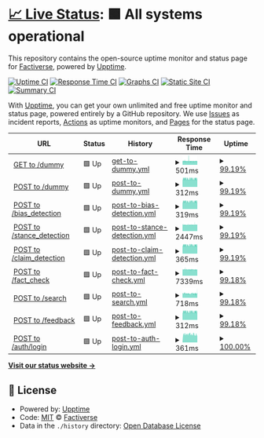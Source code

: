 # [📈 Live Status](https://factiverse.github.io/api-upptime): <!--live status--> **🟩 All systems operational**

This repository contains the open-source uptime monitor and status page for [Factiverse](https://factiverse.github.io/api-upptime), powered by [Upptime](https://github.com/upptime/upptime).

[![Uptime CI](https://github.com/factiverse/api-upptime/workflows/Uptime%20CI/badge.svg)](https://github.com/factiverse/api-upptime/actions?query=workflow%3A%22Uptime+CI%22)
[![Response Time CI](https://github.com/factiverse/api-upptime/workflows/Response%20Time%20CI/badge.svg)](https://github.com/factiverse/api-upptime/actions?query=workflow%3A%22Response+Time+CI%22)
[![Graphs CI](https://github.com/factiverse/api-upptime/workflows/Graphs%20CI/badge.svg)](https://github.com/factiverse/api-upptime/actions?query=workflow%3A%22Graphs+CI%22)
[![Static Site CI](https://github.com/factiverse/api-upptime/workflows/Static%20Site%20CI/badge.svg)](https://github.com/factiverse/api-upptime/actions?query=workflow%3A%22Static+Site+CI%22)
[![Summary CI](https://github.com/factiverse/api-upptime/workflows/Summary%20CI/badge.svg)](https://github.com/factiverse/api-upptime/actions?query=workflow%3A%22Summary+CI%22)

With [Upptime](https://upptime.js.org), you can get your own unlimited and free uptime monitor and status page, powered entirely by a GitHub repository. We use [Issues](https://github.com/factiverse/api-upptime/issues) as incident reports, [Actions](https://github.com/factiverse/api-upptime/actions) as uptime monitors, and [Pages](https://factiverse.github.io/api-upptime) for the status page.

<!--start: status pages-->
<!-- This summary is generated by Upptime (https://github.com/upptime/upptime) -->
<!-- Do not edit this manually, your changes will be overwritten -->
<!-- prettier-ignore -->
| URL | Status | History | Response Time | Uptime |
| --- | ------ | ------- | ------------- | ------ |
| <img alt="" src="https://favicons.githubusercontent.com/api.factiverse.no" height="13"> [GET to /dummy](https://api.factiverse.no/0.1.0/dummy) | 🟩 Up | [get-to-dummy.yml](https://github.com/factiverse/api-upptime/commits/HEAD/history/get-to-dummy.yml) | <details><summary><img alt="Response time graph" src="./graphs/get-to-dummy/response-time-week.png" height="20"> 501ms</summary><br><a href="https://factiverse.github.io/api-upptime/history/get-to-dummy"><img alt="Response time 501" src="https://img.shields.io/endpoint?url=https%3A%2F%2Fraw.githubusercontent.com%2Ffactiverse%2Fapi-upptime%2FHEAD%2Fapi%2Fget-to-dummy%2Fresponse-time.json"></a><br><a href="https://factiverse.github.io/api-upptime/history/get-to-dummy"><img alt="24-hour response time 485" src="https://img.shields.io/endpoint?url=https%3A%2F%2Fraw.githubusercontent.com%2Ffactiverse%2Fapi-upptime%2FHEAD%2Fapi%2Fget-to-dummy%2Fresponse-time-day.json"></a><br><a href="https://factiverse.github.io/api-upptime/history/get-to-dummy"><img alt="7-day response time 501" src="https://img.shields.io/endpoint?url=https%3A%2F%2Fraw.githubusercontent.com%2Ffactiverse%2Fapi-upptime%2FHEAD%2Fapi%2Fget-to-dummy%2Fresponse-time-week.json"></a><br><a href="https://factiverse.github.io/api-upptime/history/get-to-dummy"><img alt="30-day response time 499" src="https://img.shields.io/endpoint?url=https%3A%2F%2Fraw.githubusercontent.com%2Ffactiverse%2Fapi-upptime%2FHEAD%2Fapi%2Fget-to-dummy%2Fresponse-time-month.json"></a><br><a href="https://factiverse.github.io/api-upptime/history/get-to-dummy"><img alt="1-year response time 501" src="https://img.shields.io/endpoint?url=https%3A%2F%2Fraw.githubusercontent.com%2Ffactiverse%2Fapi-upptime%2FHEAD%2Fapi%2Fget-to-dummy%2Fresponse-time-year.json"></a></details> | <details><summary><a href="https://factiverse.github.io/api-upptime/history/get-to-dummy">99.19%</a></summary><a href="https://factiverse.github.io/api-upptime/history/get-to-dummy"><img alt="All-time uptime 99.64%" src="https://img.shields.io/endpoint?url=https%3A%2F%2Fraw.githubusercontent.com%2Ffactiverse%2Fapi-upptime%2FHEAD%2Fapi%2Fget-to-dummy%2Fuptime.json"></a><br><a href="https://factiverse.github.io/api-upptime/history/get-to-dummy"><img alt="24-hour uptime 100.00%" src="https://img.shields.io/endpoint?url=https%3A%2F%2Fraw.githubusercontent.com%2Ffactiverse%2Fapi-upptime%2FHEAD%2Fapi%2Fget-to-dummy%2Fuptime-day.json"></a><br><a href="https://factiverse.github.io/api-upptime/history/get-to-dummy"><img alt="7-day uptime 99.19%" src="https://img.shields.io/endpoint?url=https%3A%2F%2Fraw.githubusercontent.com%2Ffactiverse%2Fapi-upptime%2FHEAD%2Fapi%2Fget-to-dummy%2Fuptime-week.json"></a><br><a href="https://factiverse.github.io/api-upptime/history/get-to-dummy"><img alt="30-day uptime 98.72%" src="https://img.shields.io/endpoint?url=https%3A%2F%2Fraw.githubusercontent.com%2Ffactiverse%2Fapi-upptime%2FHEAD%2Fapi%2Fget-to-dummy%2Fuptime-month.json"></a><br><a href="https://factiverse.github.io/api-upptime/history/get-to-dummy"><img alt="1-year uptime 99.64%" src="https://img.shields.io/endpoint?url=https%3A%2F%2Fraw.githubusercontent.com%2Ffactiverse%2Fapi-upptime%2FHEAD%2Fapi%2Fget-to-dummy%2Fuptime-year.json"></a></details>
| <img alt="" src="https://favicons.githubusercontent.com/api.factiverse.no" height="13"> [POST to /dummy](https://api.factiverse.no/0.1.0/dummy) | 🟩 Up | [post-to-dummy.yml](https://github.com/factiverse/api-upptime/commits/HEAD/history/post-to-dummy.yml) | <details><summary><img alt="Response time graph" src="./graphs/post-to-dummy/response-time-week.png" height="20"> 312ms</summary><br><a href="https://factiverse.github.io/api-upptime/history/post-to-dummy"><img alt="Response time 319" src="https://img.shields.io/endpoint?url=https%3A%2F%2Fraw.githubusercontent.com%2Ffactiverse%2Fapi-upptime%2FHEAD%2Fapi%2Fpost-to-dummy%2Fresponse-time.json"></a><br><a href="https://factiverse.github.io/api-upptime/history/post-to-dummy"><img alt="24-hour response time 315" src="https://img.shields.io/endpoint?url=https%3A%2F%2Fraw.githubusercontent.com%2Ffactiverse%2Fapi-upptime%2FHEAD%2Fapi%2Fpost-to-dummy%2Fresponse-time-day.json"></a><br><a href="https://factiverse.github.io/api-upptime/history/post-to-dummy"><img alt="7-day response time 312" src="https://img.shields.io/endpoint?url=https%3A%2F%2Fraw.githubusercontent.com%2Ffactiverse%2Fapi-upptime%2FHEAD%2Fapi%2Fpost-to-dummy%2Fresponse-time-week.json"></a><br><a href="https://factiverse.github.io/api-upptime/history/post-to-dummy"><img alt="30-day response time 313" src="https://img.shields.io/endpoint?url=https%3A%2F%2Fraw.githubusercontent.com%2Ffactiverse%2Fapi-upptime%2FHEAD%2Fapi%2Fpost-to-dummy%2Fresponse-time-month.json"></a><br><a href="https://factiverse.github.io/api-upptime/history/post-to-dummy"><img alt="1-year response time 319" src="https://img.shields.io/endpoint?url=https%3A%2F%2Fraw.githubusercontent.com%2Ffactiverse%2Fapi-upptime%2FHEAD%2Fapi%2Fpost-to-dummy%2Fresponse-time-year.json"></a></details> | <details><summary><a href="https://factiverse.github.io/api-upptime/history/post-to-dummy">99.19%</a></summary><a href="https://factiverse.github.io/api-upptime/history/post-to-dummy"><img alt="All-time uptime 99.64%" src="https://img.shields.io/endpoint?url=https%3A%2F%2Fraw.githubusercontent.com%2Ffactiverse%2Fapi-upptime%2FHEAD%2Fapi%2Fpost-to-dummy%2Fuptime.json"></a><br><a href="https://factiverse.github.io/api-upptime/history/post-to-dummy"><img alt="24-hour uptime 100.00%" src="https://img.shields.io/endpoint?url=https%3A%2F%2Fraw.githubusercontent.com%2Ffactiverse%2Fapi-upptime%2FHEAD%2Fapi%2Fpost-to-dummy%2Fuptime-day.json"></a><br><a href="https://factiverse.github.io/api-upptime/history/post-to-dummy"><img alt="7-day uptime 99.19%" src="https://img.shields.io/endpoint?url=https%3A%2F%2Fraw.githubusercontent.com%2Ffactiverse%2Fapi-upptime%2FHEAD%2Fapi%2Fpost-to-dummy%2Fuptime-week.json"></a><br><a href="https://factiverse.github.io/api-upptime/history/post-to-dummy"><img alt="30-day uptime 98.72%" src="https://img.shields.io/endpoint?url=https%3A%2F%2Fraw.githubusercontent.com%2Ffactiverse%2Fapi-upptime%2FHEAD%2Fapi%2Fpost-to-dummy%2Fuptime-month.json"></a><br><a href="https://factiverse.github.io/api-upptime/history/post-to-dummy"><img alt="1-year uptime 99.64%" src="https://img.shields.io/endpoint?url=https%3A%2F%2Fraw.githubusercontent.com%2Ffactiverse%2Fapi-upptime%2FHEAD%2Fapi%2Fpost-to-dummy%2Fuptime-year.json"></a></details>
| <img alt="" src="https://favicons.githubusercontent.com/api.factiverse.no" height="13"> [POST to /bias_detection](https://api.factiverse.no/0.1.0/bias_detection) | 🟩 Up | [post-to-bias-detection.yml](https://github.com/factiverse/api-upptime/commits/HEAD/history/post-to-bias-detection.yml) | <details><summary><img alt="Response time graph" src="./graphs/post-to-bias-detection/response-time-week.png" height="20"> 319ms</summary><br><a href="https://factiverse.github.io/api-upptime/history/post-to-bias-detection"><img alt="Response time 318" src="https://img.shields.io/endpoint?url=https%3A%2F%2Fraw.githubusercontent.com%2Ffactiverse%2Fapi-upptime%2FHEAD%2Fapi%2Fpost-to-bias-detection%2Fresponse-time.json"></a><br><a href="https://factiverse.github.io/api-upptime/history/post-to-bias-detection"><img alt="24-hour response time 324" src="https://img.shields.io/endpoint?url=https%3A%2F%2Fraw.githubusercontent.com%2Ffactiverse%2Fapi-upptime%2FHEAD%2Fapi%2Fpost-to-bias-detection%2Fresponse-time-day.json"></a><br><a href="https://factiverse.github.io/api-upptime/history/post-to-bias-detection"><img alt="7-day response time 319" src="https://img.shields.io/endpoint?url=https%3A%2F%2Fraw.githubusercontent.com%2Ffactiverse%2Fapi-upptime%2FHEAD%2Fapi%2Fpost-to-bias-detection%2Fresponse-time-week.json"></a><br><a href="https://factiverse.github.io/api-upptime/history/post-to-bias-detection"><img alt="30-day response time 320" src="https://img.shields.io/endpoint?url=https%3A%2F%2Fraw.githubusercontent.com%2Ffactiverse%2Fapi-upptime%2FHEAD%2Fapi%2Fpost-to-bias-detection%2Fresponse-time-month.json"></a><br><a href="https://factiverse.github.io/api-upptime/history/post-to-bias-detection"><img alt="1-year response time 318" src="https://img.shields.io/endpoint?url=https%3A%2F%2Fraw.githubusercontent.com%2Ffactiverse%2Fapi-upptime%2FHEAD%2Fapi%2Fpost-to-bias-detection%2Fresponse-time-year.json"></a></details> | <details><summary><a href="https://factiverse.github.io/api-upptime/history/post-to-bias-detection">99.19%</a></summary><a href="https://factiverse.github.io/api-upptime/history/post-to-bias-detection"><img alt="All-time uptime 99.64%" src="https://img.shields.io/endpoint?url=https%3A%2F%2Fraw.githubusercontent.com%2Ffactiverse%2Fapi-upptime%2FHEAD%2Fapi%2Fpost-to-bias-detection%2Fuptime.json"></a><br><a href="https://factiverse.github.io/api-upptime/history/post-to-bias-detection"><img alt="24-hour uptime 100.00%" src="https://img.shields.io/endpoint?url=https%3A%2F%2Fraw.githubusercontent.com%2Ffactiverse%2Fapi-upptime%2FHEAD%2Fapi%2Fpost-to-bias-detection%2Fuptime-day.json"></a><br><a href="https://factiverse.github.io/api-upptime/history/post-to-bias-detection"><img alt="7-day uptime 99.19%" src="https://img.shields.io/endpoint?url=https%3A%2F%2Fraw.githubusercontent.com%2Ffactiverse%2Fapi-upptime%2FHEAD%2Fapi%2Fpost-to-bias-detection%2Fuptime-week.json"></a><br><a href="https://factiverse.github.io/api-upptime/history/post-to-bias-detection"><img alt="30-day uptime 98.72%" src="https://img.shields.io/endpoint?url=https%3A%2F%2Fraw.githubusercontent.com%2Ffactiverse%2Fapi-upptime%2FHEAD%2Fapi%2Fpost-to-bias-detection%2Fuptime-month.json"></a><br><a href="https://factiverse.github.io/api-upptime/history/post-to-bias-detection"><img alt="1-year uptime 99.64%" src="https://img.shields.io/endpoint?url=https%3A%2F%2Fraw.githubusercontent.com%2Ffactiverse%2Fapi-upptime%2FHEAD%2Fapi%2Fpost-to-bias-detection%2Fuptime-year.json"></a></details>
| <img alt="" src="https://favicons.githubusercontent.com/api.factiverse.no" height="13"> [POST to /stance_detection](https://api.factiverse.no/0.1.0/stance_detection) | 🟩 Up | [post-to-stance-detection.yml](https://github.com/factiverse/api-upptime/commits/HEAD/history/post-to-stance-detection.yml) | <details><summary><img alt="Response time graph" src="./graphs/post-to-stance-detection/response-time-week.png" height="20"> 2447ms</summary><br><a href="https://factiverse.github.io/api-upptime/history/post-to-stance-detection"><img alt="Response time 2539" src="https://img.shields.io/endpoint?url=https%3A%2F%2Fraw.githubusercontent.com%2Ffactiverse%2Fapi-upptime%2FHEAD%2Fapi%2Fpost-to-stance-detection%2Fresponse-time.json"></a><br><a href="https://factiverse.github.io/api-upptime/history/post-to-stance-detection"><img alt="24-hour response time 2465" src="https://img.shields.io/endpoint?url=https%3A%2F%2Fraw.githubusercontent.com%2Ffactiverse%2Fapi-upptime%2FHEAD%2Fapi%2Fpost-to-stance-detection%2Fresponse-time-day.json"></a><br><a href="https://factiverse.github.io/api-upptime/history/post-to-stance-detection"><img alt="7-day response time 2447" src="https://img.shields.io/endpoint?url=https%3A%2F%2Fraw.githubusercontent.com%2Ffactiverse%2Fapi-upptime%2FHEAD%2Fapi%2Fpost-to-stance-detection%2Fresponse-time-week.json"></a><br><a href="https://factiverse.github.io/api-upptime/history/post-to-stance-detection"><img alt="30-day response time 2467" src="https://img.shields.io/endpoint?url=https%3A%2F%2Fraw.githubusercontent.com%2Ffactiverse%2Fapi-upptime%2FHEAD%2Fapi%2Fpost-to-stance-detection%2Fresponse-time-month.json"></a><br><a href="https://factiverse.github.io/api-upptime/history/post-to-stance-detection"><img alt="1-year response time 2539" src="https://img.shields.io/endpoint?url=https%3A%2F%2Fraw.githubusercontent.com%2Ffactiverse%2Fapi-upptime%2FHEAD%2Fapi%2Fpost-to-stance-detection%2Fresponse-time-year.json"></a></details> | <details><summary><a href="https://factiverse.github.io/api-upptime/history/post-to-stance-detection">99.19%</a></summary><a href="https://factiverse.github.io/api-upptime/history/post-to-stance-detection"><img alt="All-time uptime 99.64%" src="https://img.shields.io/endpoint?url=https%3A%2F%2Fraw.githubusercontent.com%2Ffactiverse%2Fapi-upptime%2FHEAD%2Fapi%2Fpost-to-stance-detection%2Fuptime.json"></a><br><a href="https://factiverse.github.io/api-upptime/history/post-to-stance-detection"><img alt="24-hour uptime 100.00%" src="https://img.shields.io/endpoint?url=https%3A%2F%2Fraw.githubusercontent.com%2Ffactiverse%2Fapi-upptime%2FHEAD%2Fapi%2Fpost-to-stance-detection%2Fuptime-day.json"></a><br><a href="https://factiverse.github.io/api-upptime/history/post-to-stance-detection"><img alt="7-day uptime 99.19%" src="https://img.shields.io/endpoint?url=https%3A%2F%2Fraw.githubusercontent.com%2Ffactiverse%2Fapi-upptime%2FHEAD%2Fapi%2Fpost-to-stance-detection%2Fuptime-week.json"></a><br><a href="https://factiverse.github.io/api-upptime/history/post-to-stance-detection"><img alt="30-day uptime 98.72%" src="https://img.shields.io/endpoint?url=https%3A%2F%2Fraw.githubusercontent.com%2Ffactiverse%2Fapi-upptime%2FHEAD%2Fapi%2Fpost-to-stance-detection%2Fuptime-month.json"></a><br><a href="https://factiverse.github.io/api-upptime/history/post-to-stance-detection"><img alt="1-year uptime 99.64%" src="https://img.shields.io/endpoint?url=https%3A%2F%2Fraw.githubusercontent.com%2Ffactiverse%2Fapi-upptime%2FHEAD%2Fapi%2Fpost-to-stance-detection%2Fuptime-year.json"></a></details>
| <img alt="" src="https://favicons.githubusercontent.com/api.factiverse.no" height="13"> [POST to /claim_detection](https://api.factiverse.no/0.1.0/claim_detection) | 🟩 Up | [post-to-claim-detection.yml](https://github.com/factiverse/api-upptime/commits/HEAD/history/post-to-claim-detection.yml) | <details><summary><img alt="Response time graph" src="./graphs/post-to-claim-detection/response-time-week.png" height="20"> 365ms</summary><br><a href="https://factiverse.github.io/api-upptime/history/post-to-claim-detection"><img alt="Response time 1225" src="https://img.shields.io/endpoint?url=https%3A%2F%2Fraw.githubusercontent.com%2Ffactiverse%2Fapi-upptime%2FHEAD%2Fapi%2Fpost-to-claim-detection%2Fresponse-time.json"></a><br><a href="https://factiverse.github.io/api-upptime/history/post-to-claim-detection"><img alt="24-hour response time 369" src="https://img.shields.io/endpoint?url=https%3A%2F%2Fraw.githubusercontent.com%2Ffactiverse%2Fapi-upptime%2FHEAD%2Fapi%2Fpost-to-claim-detection%2Fresponse-time-day.json"></a><br><a href="https://factiverse.github.io/api-upptime/history/post-to-claim-detection"><img alt="7-day response time 365" src="https://img.shields.io/endpoint?url=https%3A%2F%2Fraw.githubusercontent.com%2Ffactiverse%2Fapi-upptime%2FHEAD%2Fapi%2Fpost-to-claim-detection%2Fresponse-time-week.json"></a><br><a href="https://factiverse.github.io/api-upptime/history/post-to-claim-detection"><img alt="30-day response time 947" src="https://img.shields.io/endpoint?url=https%3A%2F%2Fraw.githubusercontent.com%2Ffactiverse%2Fapi-upptime%2FHEAD%2Fapi%2Fpost-to-claim-detection%2Fresponse-time-month.json"></a><br><a href="https://factiverse.github.io/api-upptime/history/post-to-claim-detection"><img alt="1-year response time 1225" src="https://img.shields.io/endpoint?url=https%3A%2F%2Fraw.githubusercontent.com%2Ffactiverse%2Fapi-upptime%2FHEAD%2Fapi%2Fpost-to-claim-detection%2Fresponse-time-year.json"></a></details> | <details><summary><a href="https://factiverse.github.io/api-upptime/history/post-to-claim-detection">99.19%</a></summary><a href="https://factiverse.github.io/api-upptime/history/post-to-claim-detection"><img alt="All-time uptime 99.64%" src="https://img.shields.io/endpoint?url=https%3A%2F%2Fraw.githubusercontent.com%2Ffactiverse%2Fapi-upptime%2FHEAD%2Fapi%2Fpost-to-claim-detection%2Fuptime.json"></a><br><a href="https://factiverse.github.io/api-upptime/history/post-to-claim-detection"><img alt="24-hour uptime 100.00%" src="https://img.shields.io/endpoint?url=https%3A%2F%2Fraw.githubusercontent.com%2Ffactiverse%2Fapi-upptime%2FHEAD%2Fapi%2Fpost-to-claim-detection%2Fuptime-day.json"></a><br><a href="https://factiverse.github.io/api-upptime/history/post-to-claim-detection"><img alt="7-day uptime 99.19%" src="https://img.shields.io/endpoint?url=https%3A%2F%2Fraw.githubusercontent.com%2Ffactiverse%2Fapi-upptime%2FHEAD%2Fapi%2Fpost-to-claim-detection%2Fuptime-week.json"></a><br><a href="https://factiverse.github.io/api-upptime/history/post-to-claim-detection"><img alt="30-day uptime 98.72%" src="https://img.shields.io/endpoint?url=https%3A%2F%2Fraw.githubusercontent.com%2Ffactiverse%2Fapi-upptime%2FHEAD%2Fapi%2Fpost-to-claim-detection%2Fuptime-month.json"></a><br><a href="https://factiverse.github.io/api-upptime/history/post-to-claim-detection"><img alt="1-year uptime 99.64%" src="https://img.shields.io/endpoint?url=https%3A%2F%2Fraw.githubusercontent.com%2Ffactiverse%2Fapi-upptime%2FHEAD%2Fapi%2Fpost-to-claim-detection%2Fuptime-year.json"></a></details>
| <img alt="" src="https://favicons.githubusercontent.com/api.factiverse.no" height="13"> [POST to /fact_check](https://api.factiverse.no/0.1.0/fact_check) | 🟩 Up | [post-to-fact-check.yml](https://github.com/factiverse/api-upptime/commits/HEAD/history/post-to-fact-check.yml) | <details><summary><img alt="Response time graph" src="./graphs/post-to-fact-check/response-time-week.png" height="20"> 7339ms</summary><br><a href="https://factiverse.github.io/api-upptime/history/post-to-fact-check"><img alt="Response time 8180" src="https://img.shields.io/endpoint?url=https%3A%2F%2Fraw.githubusercontent.com%2Ffactiverse%2Fapi-upptime%2FHEAD%2Fapi%2Fpost-to-fact-check%2Fresponse-time.json"></a><br><a href="https://factiverse.github.io/api-upptime/history/post-to-fact-check"><img alt="24-hour response time 7200" src="https://img.shields.io/endpoint?url=https%3A%2F%2Fraw.githubusercontent.com%2Ffactiverse%2Fapi-upptime%2FHEAD%2Fapi%2Fpost-to-fact-check%2Fresponse-time-day.json"></a><br><a href="https://factiverse.github.io/api-upptime/history/post-to-fact-check"><img alt="7-day response time 7339" src="https://img.shields.io/endpoint?url=https%3A%2F%2Fraw.githubusercontent.com%2Ffactiverse%2Fapi-upptime%2FHEAD%2Fapi%2Fpost-to-fact-check%2Fresponse-time-week.json"></a><br><a href="https://factiverse.github.io/api-upptime/history/post-to-fact-check"><img alt="30-day response time 7762" src="https://img.shields.io/endpoint?url=https%3A%2F%2Fraw.githubusercontent.com%2Ffactiverse%2Fapi-upptime%2FHEAD%2Fapi%2Fpost-to-fact-check%2Fresponse-time-month.json"></a><br><a href="https://factiverse.github.io/api-upptime/history/post-to-fact-check"><img alt="1-year response time 8180" src="https://img.shields.io/endpoint?url=https%3A%2F%2Fraw.githubusercontent.com%2Ffactiverse%2Fapi-upptime%2FHEAD%2Fapi%2Fpost-to-fact-check%2Fresponse-time-year.json"></a></details> | <details><summary><a href="https://factiverse.github.io/api-upptime/history/post-to-fact-check">99.18%</a></summary><a href="https://factiverse.github.io/api-upptime/history/post-to-fact-check"><img alt="All-time uptime 99.60%" src="https://img.shields.io/endpoint?url=https%3A%2F%2Fraw.githubusercontent.com%2Ffactiverse%2Fapi-upptime%2FHEAD%2Fapi%2Fpost-to-fact-check%2Fuptime.json"></a><br><a href="https://factiverse.github.io/api-upptime/history/post-to-fact-check"><img alt="24-hour uptime 100.00%" src="https://img.shields.io/endpoint?url=https%3A%2F%2Fraw.githubusercontent.com%2Ffactiverse%2Fapi-upptime%2FHEAD%2Fapi%2Fpost-to-fact-check%2Fuptime-day.json"></a><br><a href="https://factiverse.github.io/api-upptime/history/post-to-fact-check"><img alt="7-day uptime 99.18%" src="https://img.shields.io/endpoint?url=https%3A%2F%2Fraw.githubusercontent.com%2Ffactiverse%2Fapi-upptime%2FHEAD%2Fapi%2Fpost-to-fact-check%2Fuptime-week.json"></a><br><a href="https://factiverse.github.io/api-upptime/history/post-to-fact-check"><img alt="30-day uptime 98.60%" src="https://img.shields.io/endpoint?url=https%3A%2F%2Fraw.githubusercontent.com%2Ffactiverse%2Fapi-upptime%2FHEAD%2Fapi%2Fpost-to-fact-check%2Fuptime-month.json"></a><br><a href="https://factiverse.github.io/api-upptime/history/post-to-fact-check"><img alt="1-year uptime 99.60%" src="https://img.shields.io/endpoint?url=https%3A%2F%2Fraw.githubusercontent.com%2Ffactiverse%2Fapi-upptime%2FHEAD%2Fapi%2Fpost-to-fact-check%2Fuptime-year.json"></a></details>
| <img alt="" src="https://favicons.githubusercontent.com/api.factiverse.no" height="13"> [POST to /search](https://api.factiverse.no/0.1.0/search) | 🟩 Up | [post-to-search.yml](https://github.com/factiverse/api-upptime/commits/HEAD/history/post-to-search.yml) | <details><summary><img alt="Response time graph" src="./graphs/post-to-search/response-time-week.png" height="20"> 718ms</summary><br><a href="https://factiverse.github.io/api-upptime/history/post-to-search"><img alt="Response time 740" src="https://img.shields.io/endpoint?url=https%3A%2F%2Fraw.githubusercontent.com%2Ffactiverse%2Fapi-upptime%2FHEAD%2Fapi%2Fpost-to-search%2Fresponse-time.json"></a><br><a href="https://factiverse.github.io/api-upptime/history/post-to-search"><img alt="24-hour response time 735" src="https://img.shields.io/endpoint?url=https%3A%2F%2Fraw.githubusercontent.com%2Ffactiverse%2Fapi-upptime%2FHEAD%2Fapi%2Fpost-to-search%2Fresponse-time-day.json"></a><br><a href="https://factiverse.github.io/api-upptime/history/post-to-search"><img alt="7-day response time 718" src="https://img.shields.io/endpoint?url=https%3A%2F%2Fraw.githubusercontent.com%2Ffactiverse%2Fapi-upptime%2FHEAD%2Fapi%2Fpost-to-search%2Fresponse-time-week.json"></a><br><a href="https://factiverse.github.io/api-upptime/history/post-to-search"><img alt="30-day response time 727" src="https://img.shields.io/endpoint?url=https%3A%2F%2Fraw.githubusercontent.com%2Ffactiverse%2Fapi-upptime%2FHEAD%2Fapi%2Fpost-to-search%2Fresponse-time-month.json"></a><br><a href="https://factiverse.github.io/api-upptime/history/post-to-search"><img alt="1-year response time 740" src="https://img.shields.io/endpoint?url=https%3A%2F%2Fraw.githubusercontent.com%2Ffactiverse%2Fapi-upptime%2FHEAD%2Fapi%2Fpost-to-search%2Fresponse-time-year.json"></a></details> | <details><summary><a href="https://factiverse.github.io/api-upptime/history/post-to-search">99.18%</a></summary><a href="https://factiverse.github.io/api-upptime/history/post-to-search"><img alt="All-time uptime 99.64%" src="https://img.shields.io/endpoint?url=https%3A%2F%2Fraw.githubusercontent.com%2Ffactiverse%2Fapi-upptime%2FHEAD%2Fapi%2Fpost-to-search%2Fuptime.json"></a><br><a href="https://factiverse.github.io/api-upptime/history/post-to-search"><img alt="24-hour uptime 100.00%" src="https://img.shields.io/endpoint?url=https%3A%2F%2Fraw.githubusercontent.com%2Ffactiverse%2Fapi-upptime%2FHEAD%2Fapi%2Fpost-to-search%2Fuptime-day.json"></a><br><a href="https://factiverse.github.io/api-upptime/history/post-to-search"><img alt="7-day uptime 99.18%" src="https://img.shields.io/endpoint?url=https%3A%2F%2Fraw.githubusercontent.com%2Ffactiverse%2Fapi-upptime%2FHEAD%2Fapi%2Fpost-to-search%2Fuptime-week.json"></a><br><a href="https://factiverse.github.io/api-upptime/history/post-to-search"><img alt="30-day uptime 98.72%" src="https://img.shields.io/endpoint?url=https%3A%2F%2Fraw.githubusercontent.com%2Ffactiverse%2Fapi-upptime%2FHEAD%2Fapi%2Fpost-to-search%2Fuptime-month.json"></a><br><a href="https://factiverse.github.io/api-upptime/history/post-to-search"><img alt="1-year uptime 99.64%" src="https://img.shields.io/endpoint?url=https%3A%2F%2Fraw.githubusercontent.com%2Ffactiverse%2Fapi-upptime%2FHEAD%2Fapi%2Fpost-to-search%2Fuptime-year.json"></a></details>
| <img alt="" src="https://favicons.githubusercontent.com/api.factiverse.no" height="13"> [POST to /feedback](https://api.factiverse.no/0.1.0/feedback) | 🟩 Up | [post-to-feedback.yml](https://github.com/factiverse/api-upptime/commits/HEAD/history/post-to-feedback.yml) | <details><summary><img alt="Response time graph" src="./graphs/post-to-feedback/response-time-week.png" height="20"> 312ms</summary><br><a href="https://factiverse.github.io/api-upptime/history/post-to-feedback"><img alt="Response time 312" src="https://img.shields.io/endpoint?url=https%3A%2F%2Fraw.githubusercontent.com%2Ffactiverse%2Fapi-upptime%2FHEAD%2Fapi%2Fpost-to-feedback%2Fresponse-time.json"></a><br><a href="https://factiverse.github.io/api-upptime/history/post-to-feedback"><img alt="24-hour response time 316" src="https://img.shields.io/endpoint?url=https%3A%2F%2Fraw.githubusercontent.com%2Ffactiverse%2Fapi-upptime%2FHEAD%2Fapi%2Fpost-to-feedback%2Fresponse-time-day.json"></a><br><a href="https://factiverse.github.io/api-upptime/history/post-to-feedback"><img alt="7-day response time 312" src="https://img.shields.io/endpoint?url=https%3A%2F%2Fraw.githubusercontent.com%2Ffactiverse%2Fapi-upptime%2FHEAD%2Fapi%2Fpost-to-feedback%2Fresponse-time-week.json"></a><br><a href="https://factiverse.github.io/api-upptime/history/post-to-feedback"><img alt="30-day response time 313" src="https://img.shields.io/endpoint?url=https%3A%2F%2Fraw.githubusercontent.com%2Ffactiverse%2Fapi-upptime%2FHEAD%2Fapi%2Fpost-to-feedback%2Fresponse-time-month.json"></a><br><a href="https://factiverse.github.io/api-upptime/history/post-to-feedback"><img alt="1-year response time 312" src="https://img.shields.io/endpoint?url=https%3A%2F%2Fraw.githubusercontent.com%2Ffactiverse%2Fapi-upptime%2FHEAD%2Fapi%2Fpost-to-feedback%2Fresponse-time-year.json"></a></details> | <details><summary><a href="https://factiverse.github.io/api-upptime/history/post-to-feedback">99.18%</a></summary><a href="https://factiverse.github.io/api-upptime/history/post-to-feedback"><img alt="All-time uptime 99.61%" src="https://img.shields.io/endpoint?url=https%3A%2F%2Fraw.githubusercontent.com%2Ffactiverse%2Fapi-upptime%2FHEAD%2Fapi%2Fpost-to-feedback%2Fuptime.json"></a><br><a href="https://factiverse.github.io/api-upptime/history/post-to-feedback"><img alt="24-hour uptime 100.00%" src="https://img.shields.io/endpoint?url=https%3A%2F%2Fraw.githubusercontent.com%2Ffactiverse%2Fapi-upptime%2FHEAD%2Fapi%2Fpost-to-feedback%2Fuptime-day.json"></a><br><a href="https://factiverse.github.io/api-upptime/history/post-to-feedback"><img alt="7-day uptime 99.18%" src="https://img.shields.io/endpoint?url=https%3A%2F%2Fraw.githubusercontent.com%2Ffactiverse%2Fapi-upptime%2FHEAD%2Fapi%2Fpost-to-feedback%2Fuptime-week.json"></a><br><a href="https://factiverse.github.io/api-upptime/history/post-to-feedback"><img alt="30-day uptime 98.72%" src="https://img.shields.io/endpoint?url=https%3A%2F%2Fraw.githubusercontent.com%2Ffactiverse%2Fapi-upptime%2FHEAD%2Fapi%2Fpost-to-feedback%2Fuptime-month.json"></a><br><a href="https://factiverse.github.io/api-upptime/history/post-to-feedback"><img alt="1-year uptime 99.61%" src="https://img.shields.io/endpoint?url=https%3A%2F%2Fraw.githubusercontent.com%2Ffactiverse%2Fapi-upptime%2FHEAD%2Fapi%2Fpost-to-feedback%2Fuptime-year.json"></a></details>
| <img alt="" src="https://favicons.githubusercontent.com/api.factiverse.no" height="13"> [POST to /auth/login](https://api.factiverse.no/0.1.0/auth/login) | 🟩 Up | [post-to-auth-login.yml](https://github.com/factiverse/api-upptime/commits/HEAD/history/post-to-auth-login.yml) | <details><summary><img alt="Response time graph" src="./graphs/post-to-auth-login/response-time-week.png" height="20"> 361ms</summary><br><a href="https://factiverse.github.io/api-upptime/history/post-to-auth-login"><img alt="Response time 361" src="https://img.shields.io/endpoint?url=https%3A%2F%2Fraw.githubusercontent.com%2Ffactiverse%2Fapi-upptime%2FHEAD%2Fapi%2Fpost-to-auth-login%2Fresponse-time.json"></a><br><a href="https://factiverse.github.io/api-upptime/history/post-to-auth-login"><img alt="24-hour response time 361" src="https://img.shields.io/endpoint?url=https%3A%2F%2Fraw.githubusercontent.com%2Ffactiverse%2Fapi-upptime%2FHEAD%2Fapi%2Fpost-to-auth-login%2Fresponse-time-day.json"></a><br><a href="https://factiverse.github.io/api-upptime/history/post-to-auth-login"><img alt="7-day response time 361" src="https://img.shields.io/endpoint?url=https%3A%2F%2Fraw.githubusercontent.com%2Ffactiverse%2Fapi-upptime%2FHEAD%2Fapi%2Fpost-to-auth-login%2Fresponse-time-week.json"></a><br><a href="https://factiverse.github.io/api-upptime/history/post-to-auth-login"><img alt="30-day response time 361" src="https://img.shields.io/endpoint?url=https%3A%2F%2Fraw.githubusercontent.com%2Ffactiverse%2Fapi-upptime%2FHEAD%2Fapi%2Fpost-to-auth-login%2Fresponse-time-month.json"></a><br><a href="https://factiverse.github.io/api-upptime/history/post-to-auth-login"><img alt="1-year response time 361" src="https://img.shields.io/endpoint?url=https%3A%2F%2Fraw.githubusercontent.com%2Ffactiverse%2Fapi-upptime%2FHEAD%2Fapi%2Fpost-to-auth-login%2Fresponse-time-year.json"></a></details> | <details><summary><a href="https://factiverse.github.io/api-upptime/history/post-to-auth-login">100.00%</a></summary><a href="https://factiverse.github.io/api-upptime/history/post-to-auth-login"><img alt="All-time uptime 100.00%" src="https://img.shields.io/endpoint?url=https%3A%2F%2Fraw.githubusercontent.com%2Ffactiverse%2Fapi-upptime%2FHEAD%2Fapi%2Fpost-to-auth-login%2Fuptime.json"></a><br><a href="https://factiverse.github.io/api-upptime/history/post-to-auth-login"><img alt="24-hour uptime 100.00%" src="https://img.shields.io/endpoint?url=https%3A%2F%2Fraw.githubusercontent.com%2Ffactiverse%2Fapi-upptime%2FHEAD%2Fapi%2Fpost-to-auth-login%2Fuptime-day.json"></a><br><a href="https://factiverse.github.io/api-upptime/history/post-to-auth-login"><img alt="7-day uptime 100.00%" src="https://img.shields.io/endpoint?url=https%3A%2F%2Fraw.githubusercontent.com%2Ffactiverse%2Fapi-upptime%2FHEAD%2Fapi%2Fpost-to-auth-login%2Fuptime-week.json"></a><br><a href="https://factiverse.github.io/api-upptime/history/post-to-auth-login"><img alt="30-day uptime 100.00%" src="https://img.shields.io/endpoint?url=https%3A%2F%2Fraw.githubusercontent.com%2Ffactiverse%2Fapi-upptime%2FHEAD%2Fapi%2Fpost-to-auth-login%2Fuptime-month.json"></a><br><a href="https://factiverse.github.io/api-upptime/history/post-to-auth-login"><img alt="1-year uptime 100.00%" src="https://img.shields.io/endpoint?url=https%3A%2F%2Fraw.githubusercontent.com%2Ffactiverse%2Fapi-upptime%2FHEAD%2Fapi%2Fpost-to-auth-login%2Fuptime-year.json"></a></details>

<!--end: status pages-->

[**Visit our status website →**](https://factiverse.github.io/api-upptime)

## 📄 License

- Powered by: [Upptime](https://github.com/upptime/upptime)
- Code: [MIT](./LICENSE) © [Factiverse](https://factiverse.github.io/api-upptime)
- Data in the `./history` directory: [Open Database License](https://opendatacommons.org/licenses/odbl/1-0/)
